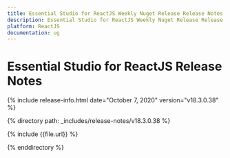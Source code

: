 ```yaml
---
title: Essential Studio for ReactJS Weekly Nuget Release Release Notes  
description: Essential Studio for ReactJS Weekly Nuget Release Release Notes  
platform: ReactJS
documentation: ug
---
```


# Essential Studio for ReactJS  Release Notes  

{% include release-info.html date="October 7, 2020"  version="v18.3.0.38" %} 


{% directory path: _includes/release-notes/v18.3.0.38 %}

{% include {{file.url}} %}

{% enddirectory %}
